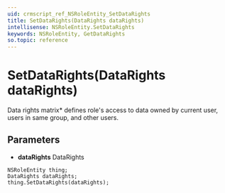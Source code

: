 ```yaml
---
uid: crmscript_ref_NSRoleEntity_SetDataRights
title: SetDataRights(DataRights dataRights)
intellisense: NSRoleEntity.SetDataRights
keywords: NSRoleEntity, GetDataRights
so.topic: reference
---
```


# SetDataRights(DataRights dataRights)

Data rights matrix* defines role's access to data owned by current user, users in same group, and other users.

## Parameters

* **dataRights** DataRights

```crmscript
NSRoleEntity thing;
DataRights dataRights;
thing.SetDataRights(dataRights);
```

